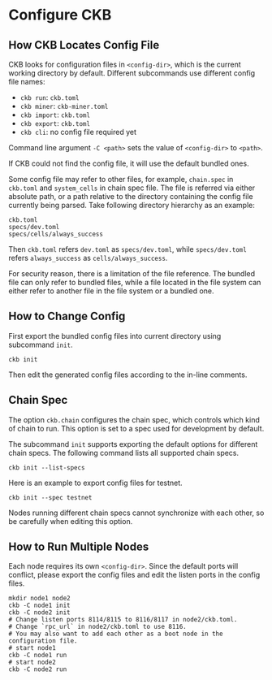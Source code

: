 # Configure CKB

## How CKB Locates Config File

CKB looks for configuration files in `<config-dir>`, which is the current working directory by default. Different subcommands use different config file names:

-   `ckb run`: `ckb.toml`
-   `ckb miner`: `ckb-miner.toml`
-   `ckb import`: `ckb.toml`
-   `ckb export`: `ckb.toml`
-   `ckb cli`: no config file required yet

Command line argument `-C <path>` sets the value of `<config-dir>` to `<path>`.

If CKB could not find the config file, it will use the default bundled ones.

Some config file may refer to other files, for example, `chain.spec` in
`ckb.toml` and `system_cells` in chain spec file. The file is referred via
either absolute path, or a path relative to the directory containing the
config file currently being parsed. Take following directory hierarchy as an
example:

```
ckb.toml
specs/dev.toml
specs/cells/always_success
```

Then `ckb.toml` refers `dev.toml` as `specs/dev.toml`, while
`specs/dev.toml` refers `always_success` as `cells/always_success`.

For security reason, there is a limitation of the file reference. The bundled
file can only refer to bundled files, while a file located in the file system
can either refer to another file in the file system or a bundled one.

## How to Change Config

First export the bundled config files into current directory using subcommand `init`.

```
ckb init
```

Then edit the generated config files according to the in-line comments.

## Chain Spec

The option `ckb.chain` configures the chain spec, which controls which kind of chain to run.
This option is set to a spec used for development by default.

The subcommand `init` supports exporting the default options for different
chain specs. The following command lists all supported chain specs.

```
ckb init --list-specs
```

Here is an example to export config files for testnet.

```
ckb init --spec testnet
```

Nodes running different chain specs cannot synchronize with each other, so be carefully when editing this option.

## How to Run Multiple Nodes

Each node requires its own `<config-dir>`. Since the default ports will conflict, please export the config files and edit the listen ports in the config files.

```
mkdir node1 node2
ckb -C node1 init
ckb -C node2 init
# Change listen ports 8114/8115 to 8116/8117 in node2/ckb.toml.
# Change `rpc_url` in node2/ckb.toml to use 8116.
# You may also want to add each other as a boot node in the configuration file.
# start node1
ckb -C node1 run
# start node2
ckb -C node2 run
```
